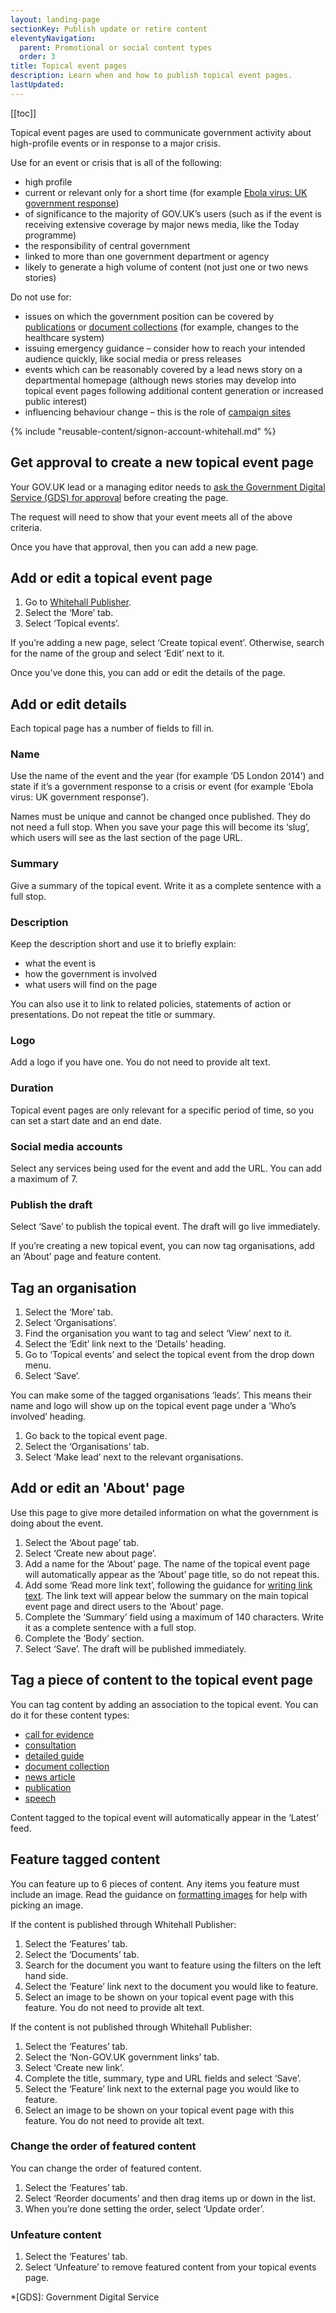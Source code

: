 ```yaml
---
layout: landing-page
sectionKey: Publish update or retire content
eleventyNavigation:
  parent: Promotional or social content types
  order: 3
title: Topical event pages
description: Learn when and how to publish topical event pages. 
lastUpdated:
---
```


[[toc]]

Topical event pages are used to communicate government activity about high-profile events or in response to a major crisis.

Use for an event or crisis that is all of the following:

* high profile
* current or relevant only for a short time (for example [Ebola virus: UK government response](https://www.gov.uk/government/topical-events/ebola-virus-government-response))
* of significance to the majority of GOV.UK’s users (such as if the event is receiving extensive coverage by major news media, like the Today programme)
* the responsibility of central government
* linked to more than one government department or agency
* likely to generate a high volume of content (not just one or two news stories)

Do not use for:

* issues on which the government position can be covered by [publications](LINK) or [document collections](LINK) (for example, changes to the healthcare system)
* issuing emergency guidance – consider how to reach your intended audience quickly, like social media or press releases
* events which can be reasonably covered by a lead news story on a departmental homepage (although news stories may develop into topical event pages following additional content generation or increased public interest)
* influencing behaviour change – this is the role of [campaign sites](LINK)

{% include "reusable-content/signon-account-whitehall.md" %}

## Get approval to create a new topical event page

Your GOV.UK lead or a managing editor needs to [ask the Government Digital Service (GDS) for approval](https://support.publishing.service.gov.uk/content_advice_request/new) before creating the page.

The request will need to show that your event meets all of the above criteria.

Once you have that approval, then you can add a new page.

## Add or edit a topical event page

1. Go to [Whitehall Publisher](https://whitehall-admin.publishing.service.gov.uk/government/admin).
2. Select the ‘More’ tab.
3. Select ‘Topical events’.

If you’re adding a new page, select ‘Create topical event’. Otherwise, search for the name of the group and select ‘Edit’ next to it.

Once you’ve done this, you can add or edit the details of the page.

## Add or edit details

Each topical page has a number of fields to fill in.

### Name

Use the name of the event and the year (for example ‘D5 London 2014’) and state if it’s a government response to a crisis or event (for example ‘Ebola virus: UK government response’).

Names must be unique and cannot be changed once published. They do not need a full stop. When you save your page this will become its ‘slug’, which users will see as the last section of the page URL.

### Summary

Give a summary of the topical event. Write it as a complete sentence with a full stop.

### Description

Keep the description short and use it to briefly explain:

* what the event is 
* how the government is involved
* what users will find on the page

You can also use it to link to related policies, statements of action or presentations.
Do not repeat the title or summary.

### Logo

Add a logo if you have one. You do not need to provide alt text.

### Duration

Topical event pages are only relevant for a specific period of time, so you can set a start date and an end date.

### Social media accounts

Select any services being used for the event and add the URL. You can add a maximum of 7.

### Publish the draft

Select ‘Save’ to publish the topical event. The draft will go live immediately.

If you’re creating a new topical event, you can now tag organisations, add an ‘About’ page and feature content.

## Tag an organisation

1. Select the ‘More’ tab.
2. Select ‘Organisations’.
3. Find the organisation you want to tag and select ‘View’ next to it.
4. Select the ‘Edit’ link next to the ‘Details’ heading.
5. Go to ‘Topical events’ and select the topical event from the drop down menu.
6. Select ‘Save’.

You can make some of the tagged organisations ‘leads’. This means their name and logo will show up on the topical event page under a ‘Who’s involved’ heading.

1. Go back to the topical event page.
2. Select the ‘Organisations’ tab.
3. Select ‘Make lead’ next to the relevant organisations.

## Add or edit an 'About' page

Use this page to give more detailed information on what the government is doing about the event.

1. Select the ‘About page’ tab.
2. Select ‘Create new about page’.
3. Add a name for the ‘About’ page. The name of the topical event page will automatically appear as the ‘About’ page title, so do not repeat this. 
4. Add some ‘Read more link text’, following the guidance for [writing link text](/writing-to-gov-uk-standards/tone-of-voice/add-links/). The link text will appear below the summary on the main topical event page and direct users to the ‘About’ page.
5. Complete the ‘Summary’ field using a maximum of 140 characters. Write it as a complete sentence with a full stop.
6. Complete the ‘Body’ section.
7. Select ‘Save’. The draft will be published immediately.

## Tag a piece of content to the topical event page

You can tag content by adding an association to the topical event. You can do it for these content types:

- [call for evidence](LINK)
- [consultation](LINK)
- [detailed guide](LINK)
- [document collection](LINK)
- [news article](LINK)
- [publication](LINK)
- [speech](LINK)

Content tagged to the topical event will automatically appear in the ‘Latest’ feed.

## Feature tagged content 

You can feature up to 6 pieces of content. Any items you feature must include an image. Read the guidance on [formatting images](LINK) for help with picking an image.

If the content is published through Whitehall Publisher:

1. Select the ‘Features’ tab.
2. Select the ‘Documents’ tab.
3. Search for the document you want to feature using the filters on the left hand side. 
4. Select the ‘Feature’ link next to the document you would like to feature.
5. Select an image to be shown on your topical event page with this feature. You do not need to provide alt text.

If the content is not published through Whitehall Publisher:

1. Select the ‘Features’ tab.
2. Select the ‘Non-GOV.UK government links’ tab.
3. Select ‘Create new link’.
4. Complete the title, summary, type and URL fields and select ‘Save’.
5. Select the ‘Feature’ link next to the external page you would like to feature.
6. Select an image to be shown on your topical event page with this feature. You do not need to provide alt text.

### Change the order of featured content

You can change the order of featured content.

1. Select the ‘Features’ tab.
2. Select ‘Reorder documents’ and then drag items up or down in the list.
3. When you’re done setting the order, select ‘Update order’.

### Unfeature content

1. Select the ‘Features’ tab.
2. Select ‘Unfeature’ to remove featured content from your topical events page.

*[GDS]: Government Digital Service
